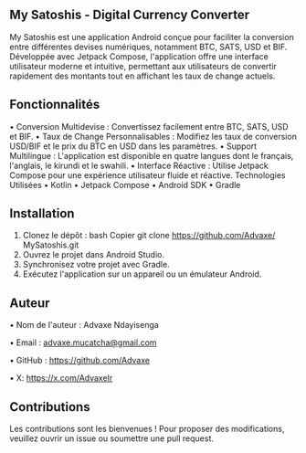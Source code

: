 ## My Satoshis - Digital Currency Converter
My Satoshis est une application Android conçue pour faciliter la conversion entre différentes devises numériques, notamment BTC, SATS, USD et BIF. Développée avec Jetpack Compose, l'application offre une interface utilisateur moderne et intuitive, permettant aux utilisateurs de convertir rapidement des montants tout en affichant les taux de change actuels.
## Fonctionnalités
•	Conversion Multidevise : Convertissez facilement entre BTC, SATS, USD et BIF.
•	Taux de Change Personnalisables : Modifiez les taux de conversion USD/BIF et le prix du BTC en USD dans les paramètres.
•	Support Multilingue : L'application est disponible en quatre langues dont le français, l'anglais, le kirundi et le swahili.
•	Interface Réactive : Utilise Jetpack Compose pour une expérience utilisateur fluide et réactive.
Technologies Utilisées
•	Kotlin
•	Jetpack Compose
•	Android SDK
•	Gradle
## Installation
1.	Clonez le dépôt : 
bash
Copier
git clone https://github.com/Advaxe/ MySatoshis.git
2.	Ouvrez le projet dans Android Studio.
3.	Synchronisez votre projet avec Gradle.
4.	Exécutez l'application sur un appareil ou un émulateur Android.
## Auteur
•	Nom de l'auteur : Advaxe Ndayisenga

•	Email : advaxe.mucatcha@gmail.com

•	GitHub : https://github.com/Advaxe 

•	X: https://x.com/AdvaxeIr 
## Contributions
Les contributions sont les bienvenues ! Pour proposer des modifications, veuillez ouvrir un issue ou soumettre une pull request.

